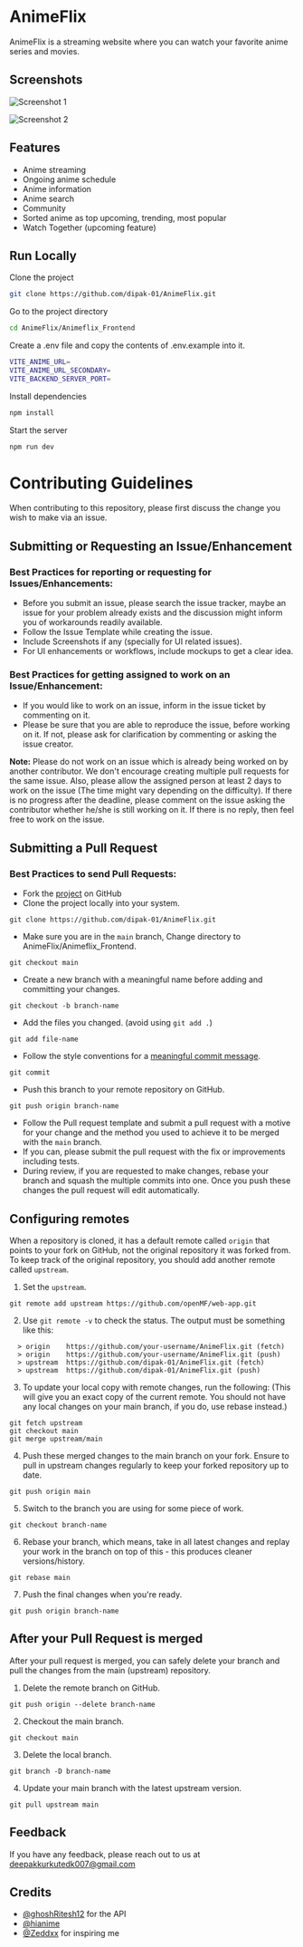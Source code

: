 # AnimeFlix

AnimeFlix is a streaming website where you can watch your favorite anime series and movies.

## Screenshots

![Screenshot 1](/assets/page1.png)

![Screenshot 2](/assets/page2.png)

## Features

- Anime streaming
- Ongoing anime schedule
- Anime information
- Anime search
- Community 
- Sorted anime as top upcoming, trending, most popular
- Watch Together (upcoming feature)

## Run Locally

Clone the project

```bash
git clone https://github.com/dipak-01/AnimeFlix.git
```

Go to the project directory

```bash
cd AnimeFlix/Animeflix_Frontend
```
Create a .env file and copy the contents of .env.example into it.

```bash
VITE_ANIME_URL= 
VITE_ANIME_URL_SECONDARY= 
VITE_BACKEND_SERVER_PORT= 
```

Install dependencies

```bash
npm install
```

Start the server

```bash
npm run dev
```


# Contributing Guidelines  

When contributing to this repository, please first discuss the change you wish to make via an issue.

## Submitting or Requesting an Issue/Enhancement

### Best Practices for reporting or requesting for Issues/Enhancements:
  - Before you submit an issue, please search the issue tracker, maybe an issue for your problem already exists and the discussion might inform you of workarounds readily available.
  - Follow the Issue Template while creating the issue.
  - Include Screenshots if any (specially for UI related issues).
  - For UI enhancements or workflows, include mockups to get a clear idea.

### Best Practices for getting assigned to work on an Issue/Enhancement:
- If you would like to work on an issue, inform in the issue ticket by commenting on it.
- Please be sure that you are able to reproduce the issue, before working on it. If not, please ask for clarification by commenting or asking the issue creator.

**Note:** Please do not work on an issue which is already being worked on by another contributor. We don't encourage creating multiple pull requests for the same issue. Also, please allow the assigned person at least 2 days to work on the issue (The time might vary depending on the difficulty). If there is no progress after the deadline, please comment on the issue asking the contributor whether he/she is still working on it. If there is no reply, then feel free to work on the issue.


## Submitting a Pull Request

### Best Practices to send Pull Requests:
  - Fork the [project](https://github.com/dipak-01/AnimeFlix) on GitHub
  - Clone the project locally into your system.
```
git clone https://github.com/dipak-01/AnimeFlix.git
```
  - Make sure you are in the `main` branch, Change directory to AnimeFlix/Animeflix_Frontend.
```
git checkout main
```
  - Create a new branch with a meaningful name before adding and committing your changes.
```
git checkout -b branch-name
```
  - Add the files you changed. (avoid using `git add .`)
```
git add file-name
```
  - Follow the style conventions for a [meaningful commit message](COMMIT_MESSAGE.md).
```
git commit
```
  - Push this branch to your remote repository on GitHub.
```
git push origin branch-name
```
  - Follow the Pull request template and submit a pull request with a motive for your change and the method you used to achieve it to be merged with the `main` branch.
  - If you can, please submit the pull request with the fix or improvements including tests.
  - During review, if you are requested to make changes, rebase your branch and squash the multiple commits into one. Once you push these changes the pull request will edit automatically.


## Configuring remotes
When a repository is cloned, it has a default remote called `origin` that points to your fork on GitHub, not the original repository it was forked from. To keep track of the original repository, you should add another remote called `upstream`.

1. Set the `upstream`.
```
git remote add upstream https://github.com/openMF/web-app.git
```
2. Use `git remote -v` to check the status. The output must be something like this:
```
  > origin    https://github.com/your-username/AnimeFlix.git (fetch)
  > origin    https://github.com/your-username/AnimeFlix.git (push)
  > upstream  https://github.com/dipak-01/AnimeFlix.git (fetch)
  > upstream  https://github.com/dipak-01/AnimeFlix.git (push)
```
3. To update your local copy with remote changes, run the following: (This will give you an exact copy of the current remote. You should not have any local changes on your main branch, if you do, use rebase instead.)
```
git fetch upstream
git checkout main
git merge upstream/main
```
4. Push these merged changes to the main branch on your fork. Ensure to pull in upstream changes regularly to keep your forked repository up to date.
```
git push origin main
```
5. Switch to the branch you are using for some piece of work.
```
git checkout branch-name
```
6. Rebase your branch, which means, take in all latest changes and replay your work in the branch on top of this - this produces cleaner versions/history.
```
git rebase main
```
7. Push the final changes when you're ready.
```
git push origin branch-name
```

## After your Pull Request is merged
After your pull request is merged, you can safely delete your branch and pull the changes from the main (upstream) repository.

1. Delete the remote branch on GitHub.
```
git push origin --delete branch-name
```
2. Checkout the main branch.
```
git checkout main
```
3. Delete the local branch.
```
git branch -D branch-name
```
4. Update your main branch with the latest upstream version.
```
git pull upstream main
```


## Feedback

If you have any feedback, please reach out to us at deepakkurkutedk007@gmail.com

## Credits

- [@ghoshRitesh12](https://www.github.com/ghoshRitesh12) for the API
- [@hianime](https://hianime.to/)
- [@Zeddxx](https://www.github.com/Zeddxx) for inspiring me
